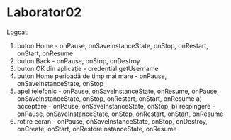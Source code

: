 # Laborator02
Logcat:

1) buton Home - onPause, onSaveInstanceState, onStop, onRestart, onStart, onResume
2) buton Back - onPause, onStop, onDestroy					
3) buton OK din aplicație - credential.getUsername		
4) buton Home perioadă de timp mai mare - onPause, onSaveInstanceState, onStop
5) apel telefonic	 - onPause, onSaveInstanceState, onResume, onPause, onSaveInstanceState, onStop, onRestart, onStart, onResume
  a) acceptare - onPause, onSaveInstanceState, onStop,
  b) respingere - onPause, onSaveInstanceState, onStop, onRestart, onStart, onResume		
6) rotire ecran - onPause, onSaveInstanceState, onStop, onDestroy, onCreate, onStart, onRestoreInstanceState, onResume
